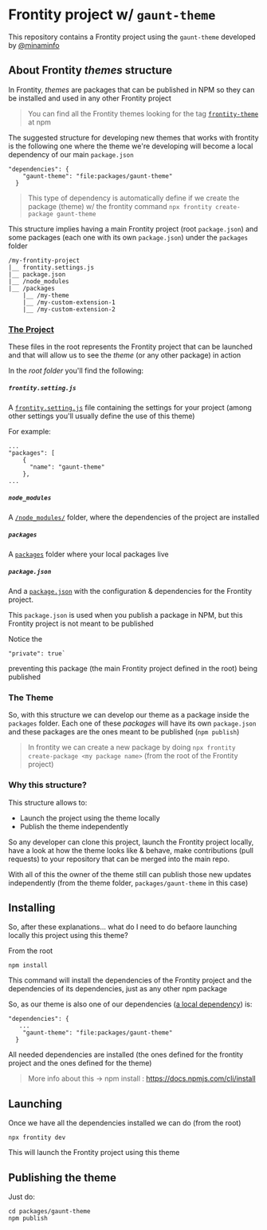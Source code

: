 # Frontity project w/ `gaunt-theme`

This repository contains a Frontity project using the `gaunt-theme` developed by [@minaminfo](https://github.com/minaminfo)

## About Frontity _themes_ structure

In Frontity, _themes_ are packages that can be published in NPM so they can be installed and used in any other Frontity project

> You can find all the Frontity themes looking for the tag [`frontity-theme`](https://www.npmjs.com/search?q=keywords:frontity-theme) at npm

The suggested structure for developing new themes that works with frontity is the following one where the theme we're developing will become a local dependency of our main `package.json`

```
"dependencies": {
    "gaunt-theme": "file:packages/gaunt-theme"
  }
```

> This type of dependency is automatically define if we create the package (theme) w/ the frontity command `npx frontity create-package gaunt-theme`

This structure implies having a main Frontity project (root `package.json`) and some packages (each one with its own `package.json`) under the `packages` folder

```text
/my-frontity-project
|__ frontity.settings.js
|__ package.json
|__ /node_modules
|__ /packages
    |__ /my-theme
    |__ /my-custom-extension-1
    |__ /my-custom-extension-2
```

### [The Project](https://docs.frontity.org/learning-frontity/project)

These files in the root represents the Frontity project that can be launched and that will allow us to see the _theme_ (or any other package) in action

In the *root folder* you'll find the following:

##### `frontity.setting.js`

A [`frontity.setting.js`](https://docs.frontity.org/learning-frontity/project#the-frontity-setting-js-file) file containing the settings for your project (among other settings you'll usually define the use of this theme)

For example: 
```
...
"packages": [
    {
      "name": "gaunt-theme"
    },
...
```

##### `node_modules`

A  [`/node_modules/`](https://docs.frontity.org/learning-frontity/project#the-node_modules-folder) folder, where the dependencies of the project are installed

##### `packages`

A [`packages`](https://docs.frontity.org/learning-frontity/project#the-packages-folder) folder where your local packages live

##### `package.json`

And a [`package.json`](https://docs.frontity.org/learning-frontity/project#the-package-json-file) with the configuration & dependencies for the Frontity project. 

This `package.json` is used when you publish a package in NPM, but this Frontity project is not meant to be published

Notice the

```
"private": true`
````
preventing this package (the main Frontity project defined in the root) being published

### The Theme

So, with this structure we can develop our theme as a package inside the `packages` folder. Each one of these _packages_ will have its own `package.json` and these packages are the ones meant to be published (`npm publish`)

> In frontity we can create a new package by doing `npx frontity  create-package <my package name>` (from the root of the Frontity project)

### Why this structure?

This structure allows to:
- Launch the project using the theme locally
- Publish the theme independently 

So any developer can clone this project, launch the Frontity project locally, have a look at how the theme looks like & behave, make contributions (pull requests) to your repository that can be merged into the main repo.

With all of this the owner of the theme still can publish those new updates independently (from the theme folder, `packages/gaunt-theme` in this case)

## Installing

So, after these explanations... what do I need to do befaore launching locally this project using this theme?

From the root

```
npm install
```

This command will install the dependencies of the Frontity project and the dependencies of its dependencies, just as any other npm package

So, as our theme is also one of our dependencies ([a local dependency](https://www.viget.com/articles/how-to-use-local-unpublished-node-packages-as-project-dependencies/)) is: 

```
"dependencies": {
   ...
    "gaunt-theme": "file:packages/gaunt-theme"
  }
```

All needed dependencies are installed (the ones defined for the frontity project and the ones defined for the theme)

>  More info about this → npm install <folder>: https://docs.npmjs.com/cli/install

## Launching

Once we have all the dependencies installed we can do (from the root)

```
npx frontity dev
```

This will launch the Frontity project using this theme

## Publishing the theme

Just do:

```
cd packages/gaunt-theme
npm publish
```